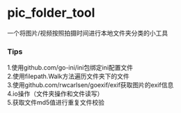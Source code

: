# pic_folder_tool
一个将图片/视频按照拍摄时间进行本地文件夹分类的小工具  
### Tips
1.使用github.com/go-ini/ini包绑定ini配置文件  
2.使用filepath.Walk方法遍历文件夹下的文件  
3.使用github.com/rwcarlsen/goexif/exif获取图片的exif信息  
4.io操作（文件夹操作和文件读写）  
5.获取文件md5值进行重复文件校验